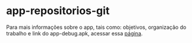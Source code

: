 # app-repositorios-git

Para mais informações sobre o app, tais como: objetivos, organização do trabalho e link do app-debug.apk, acessar essa [página](https://github.com/ingridmiranda/app-repositorios-git/wiki/Informa%C3%A7%C3%B5es-principais).

